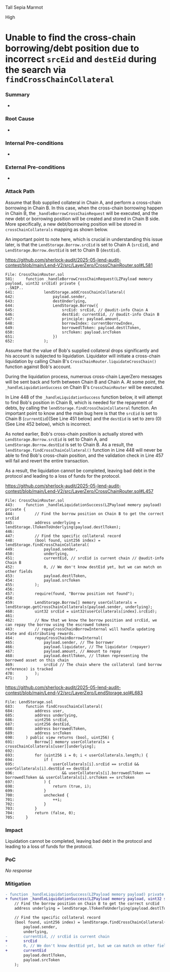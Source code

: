 Tall Sepia Marmot

High

# Unable to find the cross-chain borrowing/debt position due to incorrect `srcEid` and `destEid` during the search via `findCrossChainCollateral`

### Summary

-

### Root Cause

-

### Internal Pre-conditions

-

### External Pre-conditions

-

### Attack Path

Assume that Bob supplied collateral in Chain A, and perform a cross-chain borrowing in Chain B. In this case, when the cross-chain borrowing happen in Chain B, the `_handleBorrowCrossChainRequest` will be executed, and the new debt or borrowing position will be created and stored in Chain B side. More specifically, a new debt/borrowing position will be stored in `crossChainCollaterals` mapping as shown below. 

An important point to note here, which is crucial in understanding this issue later, is that the `LendStorage.Borrow.srcEid` is set to Chain A (`srcEid`), and `LendStorage.Borrow.destEid` is set to Chain B (`destEid`).

https://github.com/sherlock-audit/2025-05-lend-audit-contest/blob/main/Lend-V2/src/LayerZero/CrossChainRouter.sol#L581

```solidity
File: CrossChainRouter.sol
581:     function _handleBorrowCrossChainRequest(LZPayload memory payload, uint32 srcEid) private {
..SNIP..
641:             lendStorage.addCrossChainCollateral(
642:                 payload.sender,
643:                 destUnderlying,
644:                 LendStorage.Borrow({
645:                     srcEid: srcEid, // @audit-info Chain A
646:                     destEid: currentEid, // @audit-info Chain B
647:                     principle: payload.amount,
648:                     borrowIndex: currentBorrowIndex,
649:                     borrowedlToken: payload.destlToken,
650:                     srcToken: payload.srcToken
651:                 })
652:             );
```

Assume that the value of Bob's supplied collateral drops significantly and his account is subjected to liquidation. Liquidator will initiate a cross-chain liquidation by calling Chain B's `CrossChainRouter.liquidateCrossChain()` function against Bob's account. 

During the liquidation process, numerous cross-chain LayerZero messages will be sent back and forth between Chain B and Chain A. At some point, the `_handleLiquidationSuccess` on Chain B's `CrossChainRouter` will be executed.

In Line 448 of the `_handleLiquidationSuccess` function below, it will attempt to find Bob's position in Chain B, which is needed for the repayment of debts, by calling the `lendStorage.findCrossChainCollateral` function. An important point to know and the main bug here is that the `srcEid` is set to Chain B (`currentEid`)(See Line 451 below) and the `destEid` is set to zero (0)(See Line 452 below), which is incorrect.

As noted earlier, Bob's cross-chain position is actually stored with `LendStorage.Borrow.srcEid` is set to Chain A, and `LendStorage.Borrow.destEid` is set to Chain B. As a result, the `lendStorage.findCrossChainCollateral()` function in Line 448 will never be able to find Bob's cross-chain position, and the validation check in Line 457 will fail and revert the entire transaction.

As a result, the liquidation cannot be completed, leaving bad debt in the protocol and leading to a loss of funds for the protocol.

https://github.com/sherlock-audit/2025-05-lend-audit-contest/blob/main/Lend-V2/src/LayerZero/CrossChainRouter.sol#L457

```solidity
File: CrossChainRouter.sol
443:     function _handleLiquidationSuccess(LZPayload memory payload) private {
444:         // Find the borrow position on Chain B to get the correct srcEid
445:         address underlying = lendStorage.lTokenToUnderlying(payload.destlToken);
446: 
447:         // Find the specific collateral record
448:         (bool found, uint256 index) = lendStorage.findCrossChainCollateral(
449:             payload.sender,
450:             underlying,
451:             currentEid, // srcEid is current chain // @audit-info Chain B
452:             0, // We don't know destEid yet, but we can match on other fields
453:             payload.destlToken,
454:             payload.srcToken
455:         );
456: 
457:         require(found, "Borrow position not found");
458: 
459:         LendStorage.Borrow[] memory userCollaterals = lendStorage.getCrossChainCollaterals(payload.sender, underlying);
460:         uint32 srcEid = uint32(userCollaterals[index].srcEid);
461: 
462:         // Now that we know the borrow position and srcEid, we can repay the borrow using the escrowed tokens
463:         // repayCrossChainBorrowInternal will handle updating state and distributing rewards.
464:         repayCrossChainBorrowInternal(
465:             payload.sender, // The borrower
466:             payload.liquidator, // The liquidator (repayer)
467:             payload.amount, // Amount to repay
468:             payload.destlToken, // lToken representing the borrowed asset on this chain
469:             srcEid // The chain where the collateral (and borrow reference) is tracked
470:         );
471:     }
```

https://github.com/sherlock-audit/2025-05-lend-audit-contest/blob/main/Lend-V2/src/LayerZero/LendStorage.sol#L683

```solidity
File: LendStorage.sol
683:     function findCrossChainCollateral(
684:         address user,
685:         address underlying,
686:         uint256 srcEid,
687:         uint256 destEid,
688:         address borrowedlToken,
689:         address srcToken
690:     ) public view returns (bool, uint256) {
691:         Borrow[] memory userCollaterals = crossChainCollaterals[user][underlying];
692: 
693:         for (uint256 i = 0; i < userCollaterals.length;) {
694:             if (
695:                 userCollaterals[i].srcEid == srcEid && userCollaterals[i].destEid == destEid
696:                     && userCollaterals[i].borrowedlToken == borrowedlToken && userCollaterals[i].srcToken == srcToken
697:             ) {
698:                 return (true, i);
699:             }
700:             unchecked {
701:                 ++i;
702:             }
703:         }
704:         return (false, 0);
705:     }
```

### Impact

Liquidation cannot be completed, leaving bad debt in the protocol and leading to a loss of funds for the protocol.

### PoC

_No response_

### Mitigation

```diff
- function _handleLiquidationSuccess(LZPayload memory payload) private {
+ function _handleLiquidationSuccess(LZPayload memory payload, uint32 srcEid) private {
    // Find the borrow position on Chain B to get the correct srcEid
    address underlying = lendStorage.lTokenToUnderlying(payload.destlToken);

    // Find the specific collateral record
    (bool found, uint256 index) = lendStorage.findCrossChainCollateral(
        payload.sender,
        underlying,
-       currentEid, // srcEid is current chain
+       srcEid
-       0, // We don't know destEid yet, but we can match on other fields
+       currentEid        
        payload.destlToken,
        payload.srcToken
    );
```